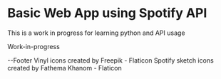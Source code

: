 # Basic Web App using Spotify API 
This is a work in progress for learning python and API usage

Work-in-progress

--Footer
Vinyl icons created by Freepik - Flaticon
Spotify sketch icons created by Fathema Khanom - Flaticon